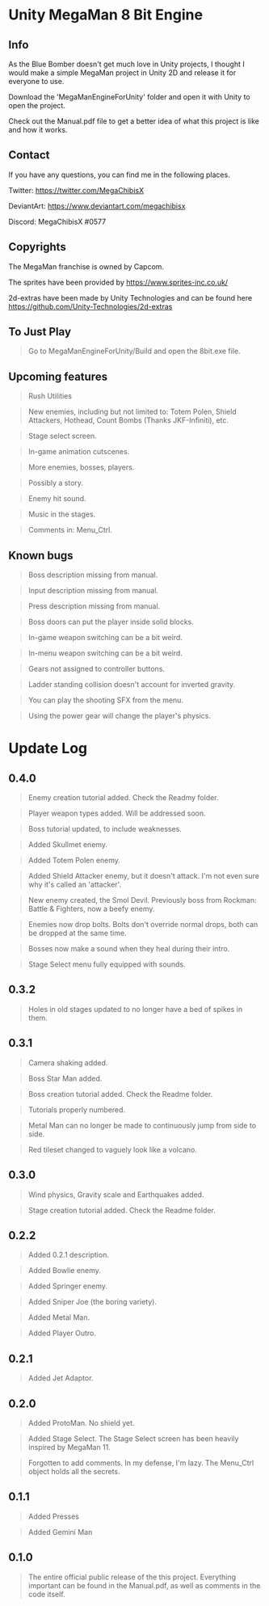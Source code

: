 # Unity MegaMan 8 Bit Engine


## Info
As the Blue Bomber doesn't get much love in Unity projects, I thought I would make a simple MegaMan project in Unity 2D and release it for everyone to use.

Download the 'MegaManEngineForUnity' folder and open it with Unity to open the project.

Check out the Manual.pdf file to get a better idea of what this project is like and how it works.


## Contact
If you have any questions, you can find me in the following places.

Twitter: https://twitter.com/MegaChibisX

DeviantArt: https://www.deviantart.com/megachibisx

Discord: MegaChibisX #0577


## Copyrights
The MegaMan franchise is owned by Capcom.

The sprites have been provided by https://www.sprites-inc.co.uk/

2d-extras have been made by Unity Technologies and can be found here https://github.com/Unity-Technologies/2d-extras


## To Just Play

> Go to MegaManEngineForUnity/Build and open the 8bit.exe file.


## Upcoming features

> Rush Utilities

> New enemies, including but not limited to: Totem Polen, Shield Attackers, Hothead, Count Bombs (Thanks JKF-Infiniti), etc.

> Stage select screen.

> In-game animation cutscenes.

> More enemies, bosses, players.

> Possibly a story.

> Enemy hit sound.

> Music in the stages.

> Comments in: Menu_Ctrl.

> 



## Known bugs

> Boss description missing from manual.

> Input description missing from manual.

> Press description missing from manual.

> Boss doors can put the player inside solid blocks.

> In-game weapon switching can be a bit weird.

> In-menu weapon switching can be a bit weird.

> Gears not assigned to controller buttons.

> Ladder standing collision doesn't account for inverted gravity.

> You can play the shooting SFX from the menu.

> Using the power gear will change the player's physics.



# Update Log

## 0.4.0
> Enemy creation tutorial added. Check the Readmy folder.

> Player weapon types added. Will be addressed soon.

> Boss tutorial updated, to include weaknesses.

> Added Skullmet enemy.

> Added Totem Polen enemy.

> Added Shield Attacker enemy, but it doesn't attack. I'm not even sure why it's called an 'attacker'.

> New enemy created, the Smol Devil. Previously boss from Rockman: Battle & Fighters, now a beefy enemy.

> Enemies now drop bolts. Bolts don't override normal drops, both can  be dropped at the same time.

> Bosses now make a sound when they heal during their intro.

> Stage Select menu fully equipped with sounds.


## 0.3.2
> Holes in old stages updated to no longer have a bed of spikes in them.


## 0.3.1
> Camera shaking added.

> Boss Star Man added.

> Boss creation tutorial added. Check the Readme folder.

> Tutorials properly numbered.

> Metal Man can no longer be made to continuously jump from side to side.

> Red tileset changed to vaguely look like a volcano.


## 0.3.0
> Wind physics, Gravity scale and Earthquakes added.

> Stage creation tutorial added. Check the Readme folder.


## 0.2.2
> Added 0.2.1 description.

> Added Bowlie enemy.

> Added Springer enemy.

> Added Sniper Joe (the boring variety).

> Added Metal Man.

> Added Player Outro.


## 0.2.1
> Added Jet Adaptor.


## 0.2.0
> Added ProtoMan. No shield yet.

> Added Stage Select. The Stage Select screen has been heavily inspired by MegaMan 11.

> Forgotten to add comments. In my defense, I'm lazy. The Menu_Ctrl object holds all the secrets.

## 0.1.1
> Added Presses

> Added Gemini Man

## 0.1.0
> The entire official public release of the this project. Everything important can be found in the Manual.pdf, as well as comments in the code itself.
